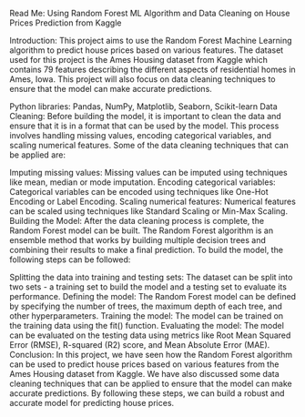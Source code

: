 Read Me: Using Random Forest ML Algorithm and Data Cleaning on House Prices Prediction from Kaggle

Introduction:
This project aims to use the Random Forest Machine Learning algorithm to predict house prices based on various features. The dataset used for this project is the Ames Housing dataset from Kaggle which contains 79 features describing the different aspects of residential homes in Ames, Iowa. This project will also focus on data cleaning techniques to ensure that the model can make accurate predictions.

Python libraries: Pandas, NumPy, Matplotlib, Seaborn, Scikit-learn
Data Cleaning:
Before building the model, it is important to clean the data and ensure that it is in a format that can be used by the model. This process involves handling missing values, encoding categorical variables, and scaling numerical features. Some of the data cleaning techniques that can be applied are:

Imputing missing values: Missing values can be imputed using techniques like mean, median or mode imputation.
Encoding categorical variables: Categorical variables can be encoded using techniques like One-Hot Encoding or Label Encoding.
Scaling numerical features: Numerical features can be scaled using techniques like Standard Scaling or Min-Max Scaling.
Building the Model:
After the data cleaning process is complete, the Random Forest model can be built. The Random Forest algorithm is an ensemble method that works by building multiple decision trees and combining their results to make a final prediction. To build the model, the following steps can be followed:

Splitting the data into training and testing sets: The dataset can be split into two sets - a training set to build the model and a testing set to evaluate its performance.
Defining the model: The Random Forest model can be defined by specifying the number of trees, the maximum depth of each tree, and other hyperparameters.
Training the model: The model can be trained on the training data using the fit() function.
Evaluating the model: The model can be evaluated on the testing data using metrics like Root Mean Squared Error (RMSE), R-squared (R2) score, and Mean Absolute Error (MAE).
Conclusion:
In this project, we have seen how the Random Forest algorithm can be used to predict house prices based on various features from the Ames Housing dataset from Kaggle. We have also discussed some data cleaning techniques that can be applied to ensure that the model can make accurate predictions. By following these steps, we can build a robust and accurate model for predicting house prices.
